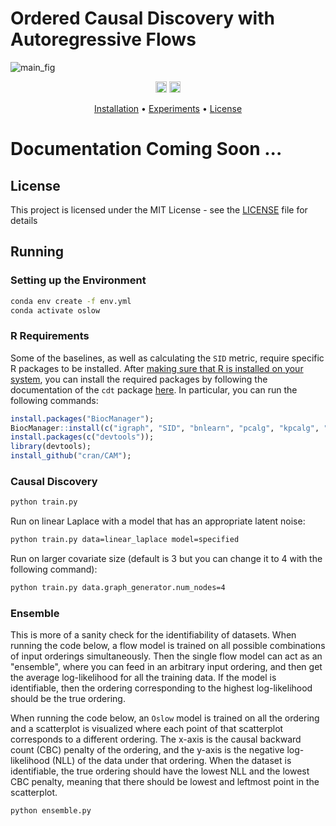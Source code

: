 # Ordered Causal Discovery with Autoregressive Flows

![main_fig](https://github.com/vahidzee/ocdaf/assets/33608325/2352686b-965b-44d9-bd88-ee8b20ce7588)

<p align="center" markdown="1">
    <img src="https://img.shields.io/badge/Python-3.10-green.svg" alt="Python Version" height="18">
    <a href="https://arxiv.org/abs/2308.07480"><img src="https://img.shields.io/badge/arXiv-TODO-blue.svg" alt="arXiv" height="18"></a>
</p>

<p align="center">
  <a href="#installation">Installation</a> •
  <a href="#experiments">Experiments</a> •
  <a href="#license">License</a>
</p>

# Documentation Coming Soon ...

## License

This project is licensed under the MIT License - see the [LICENSE](LICENSE) file for details

## Running

### Setting up the Environment

```bash
conda env create -f env.yml
conda activate oslow
```

### R Requirements

Some of the baselines, as well as calculating the `SID` metric, require specific R packages to be installed. After [making sure that R is installed on your system](https://cran.r-project.org/), you can install the required packages by following the documentation of the `cdt` package [here](https://github.com/FenTechSolutions/CausalDiscoveryToolbox/). In particular, you can run the following commands:

```R
install.packages("BiocManager");
BiocManager::install(c("igraph", "SID", "bnlearn", "pcalg", "kpcalg", "glmnet", "mboost"));
install.packages(c("devtools"));
library(devtools);
install_github("cran/CAM");
```

### Causal Discovery

```bash
python train.py
```

Run on linear Laplace with a model that has an appropriate latent noise:

```bash
python train.py data=linear_laplace model=specified
```

Run on larger covariate size (default is 3 but you can change it to 4 with the following command):

```bash
python train.py data.graph_generator.num_nodes=4
```

### Ensemble

This is more of a sanity check for the identifiability of datasets. When running the code below, a flow model is trained on all possible combinations of input orderings simultaneously. Then the single flow model can act as an "ensemble", where you can feed in an arbitrary input ordering, and then get the average log-likelihood for all the training data. If the model is identifiable, then the ordering corresponding to the highest log-likelihood should be the true ordering.

When running the code below, an `Oslow` model is trained on all the ordering and a scatterplot is visualized where each point of that scatterplot corresponds to a different ordering. The x-axis is the causal backward count (CBC) penalty of the ordering, and the y-axis is the negative log-likelihood (NLL) of the data under that ordering. When the dataset is identifiable, the true ordering should have the lowest NLL and the lowest CBC penalty, meaning that there should be lowest and leftmost point in the scatterplot.

```bash
python ensemble.py
```
